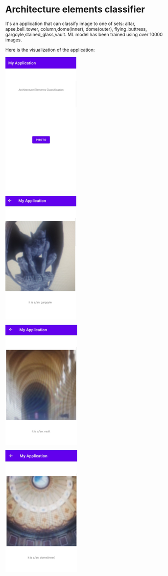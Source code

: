 # Architecture elements classifier
It's an application that can classify image to one of sets: altar, apse,bell_tower, column,dome(inner), dome(outer), flying_buttress, gargoyle,stained_glass,vault. ML model has been trained using over 10000 images.

Here is the visualization of the application:

![not found](https://github.com/KonradMazuga/Architecture-elements-classifier/blob/main/screenshot_1.png)

![not found](https://github.com/KonradMazuga/Architecture-elements-classifier/blob/main/screenshot_2.png)

![not found](https://github.com/KonradMazuga/Architecture-elements-classifier/blob/main/screenshot_3.png)

![not found](https://github.com/KonradMazuga/Architecture-elements-classifier/blob/main/screenshot_4.png)
